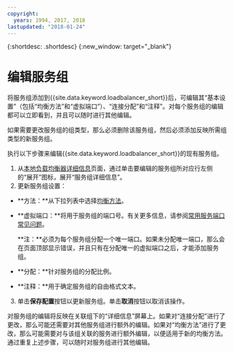 ```yaml
---
copyright:
  years: 1994, 2017, 2018
lastupdated: "2018-01-24"
---
```


{:shortdesc: .shortdesc}
{:new_window: target="_blank"}

# 编辑服务组

将服务组添加到{{site.data.keyword.loadbalancer_short}}后，可编辑其“基本设置”（包括“均衡方法”和“虚拟端口”）、“连接分配”和“注释”。对每个服务组的编辑都可以立即看到，并且可以随时进行其他编辑。 

如果需要更改服务组的组类型，那么必须删除该服务组，然后必须添加反映所需组类型的新服务组。 

执行以下步骤来编辑{{site.data.keyword.loadbalancer_short}}的现有服务组。

1. 从[本地负载均衡器详细信息](view-all-load-balancers.html)页面，通过单击要编辑的服务组所对应行左侧的“展开”图标，展开“服务组详细信息”。
2. 更新服务组设置：
  - **方法：**从下拉列表中选择[均衡方法](load_balancing_methods.html)。
  - **虚拟端口：**将用于服务组的端口号。有关更多信息，请参阅[常用服务端口常见问题](load-balancing-faqs-2.html#what-services-can-be-load-balanced-)。 

  	**注：**必须为每个服务组分配一个唯一端口。如果未分配唯一端口，那么会在页面顶部显示错误，并且只有在分配唯一的虚拟端口之后，才能添加服务组。

  - **分配：**针对服务组的分配比例。
  - **注释：**用于确定服务组的自由格式文本。
3. 单击**保存配置**按钮以更新服务组。单击**取消**按钮以取消该操作。

对服务组的编辑将反映在关联组下的“详细信息”屏幕上。如果对“连接分配”进行了更改，那么可能还需要对其他服务组进行额外的编辑。如果对“均衡方法”进行了更改，那么可能需要对与该组关联的服务进行额外编辑，以便适用于新的均衡方法。通过重复上述步骤，可以随时对服务组进行其他编辑。
